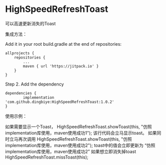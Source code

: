 # HighSpeedRefreshToast

可以高速更新消失的Toast

集成方法：

Add it in your root build.gradle at the end of repositories:

	allprojects {
		repositories {
			...
			maven { url 'https://jitpack.io' }
		}
	}
Step 2. Add the dependency

	dependencies {
	        implementation 'com.github.dingbiye:HighSpeedRefreshToast:1.0.2'
	}


使用示例：

如果需要显示一个Toast，
HighSpeedRefreshToast.showToast(this, "仿照implementation库使用，maven使用成功1");
该行代码会立马显示toast。
如果同时立马再次调用
HighSpeedRefreshToast.showToast(this, "仿照implementation库使用，maven使用成功2");
toast中的值会立即更新为  “仿照implementation库使用，maven使用成功2”
如果想立即消失掉toast
HighSpeedRefreshToast.missToast(this);

